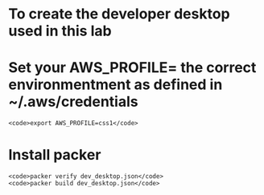 # To create the developer desktop used in this lab

# Set your AWS_PROFILE= the correct environmentment as defined in ~/.aws/credentials
	<code>export AWS_PROFILE=css1</code>

# Install packer

	<code>packer verify dev_desktop.json</code>
	<code>packer build dev_desktop.json</code>
